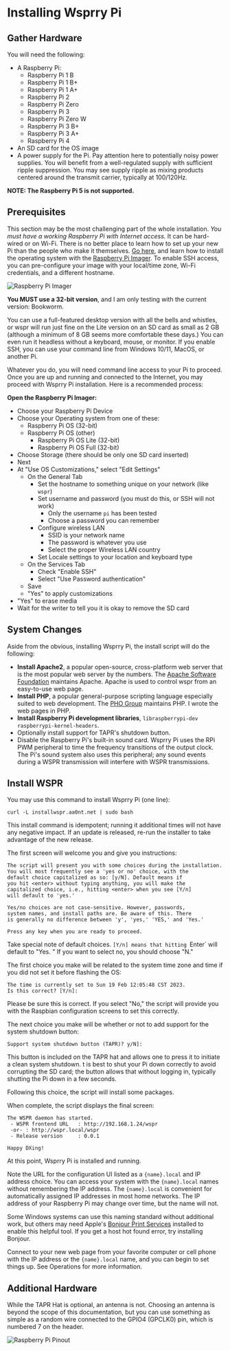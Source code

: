 # Installing Wsprry Pi

## Gather Hardware

You will need the following:

- A Raspberry Pi:
  - Raspberry Pi 1 B
  - Raspberry Pi 1 B+
  - Raspberry Pi 1 A+
  - Raspberry Pi 2
  - Raspberry Pi Zero
  - Raspberry Pi 3
  - Raspberry Pi Zero W
  - Raspberry Pi 3 B+
  - Raspberry Pi 3 A+
  - Raspberry Pi 4
- An SD card for the OS image
- A power supply for the Pi. Pay attention here to potentially noisy power supplies. You will benefit from a well-regulated supply with sufficient ripple suppression. You may see supply ripple as mixing products centered around the transmit carrier, typically at 100/120Hz.

**NOTE: The Raspberry Pi 5 is not supported.**

## Prerequisites

This section may be the most challenging part of the whole installation.  *You must have a working Raspberry Pi with Internet access.*  It can be hard-wired or on Wi-Fi. There is no better place to learn how to set up your new Pi than the people who make it themselves. [Go here](https://www.raspberrypi.com/documentation/computers/getting-started.html), and learn how to install the operating system with the [Raspberry Pi Imager](https://www.raspberrypi.com/software/). To enable SSH access, you can pre-configure your image with your local/time zone, Wi-Fi credentials, and a different hostname.

![Raspberry Pi Imager](rpi_imager.png)

**You MUST use a 32-bit version**, and I am only testing with the current version: Bookworm.

You can use a full-featured desktop version with all the bells and whistles, or wspr will run just fine on the Lite version on an SD card as small as 2 GB (although a minimum of 8 GB seems more comfortable these days.)  You can even run it headless without a keyboard, mouse, or monitor. If you enable SSH, you can use your command line from Windows 10/11, MacOS, or another Pi.

Whatever you do, you will need command line access to your Pi to proceed. Once you are up and running and connected to the Internet, you may proceed with Wsprry Pi installation. Here is a recommended process:

**Open the Raspberry Pi Imager:**

* Choose your Raspberry Pi Device
* Choose your Operating system from one of these:
  * Raspberry Pi OS (32-bit)
  * Raspberry Pi OS (other)
    * Raspberry Pi OS Lite (32-bit)
    * Raspberry Pi OS Full (32-bit)
* Choose Storage (there should be only one SD card inserted)
* Next
* At "Use OS Customizations," select "Edit Settings"
  * On the General Tab
    * Set the hostname to something unique on your network (like `wspr`)
    * Set username and password (you must do this, or SSH will not work)
      * Only the username `pi` has been tested
      * Choose a password you can remember
    * Configure wireless LAN
      * SSID is your network name
      * The password is whatever you use
      * Select the proper Wireless LAN country
    * Set Locale settings to your location and keyboard type
  * On the Services Tab
    * Check "Enable SSH"
    * Select "Use Password authentication"
  * Save
  * "Yes" to apply customizations
* "Yes" to erase media
* Wait for the writer to tell you it is okay to remove the SD card

## System Changes

Aside from the obvious, installing Wsprry Pi, the install script will do the following:

- **Install Apache2**, a popular open-source, cross-platform web server that is the most popular web server by the numbers. The [Apache Software Foundation](https://www.apache.org/) maintains Apache. Apache is used to control wspr from an easy-to-use web page.
- **Install PHP**, a popular general-purpose scripting language especially suited to web development. The [PHO Group](https://www.php.net/) maintains PHP. I wrote the web pages in PHP.
- **Install Raspberry Pi development libraries**, `libraspberrypi-dev` `raspberrypi-kernel-headers`.
- Optionally install support for TAPR's shutdown button.
- Disable the Raspberry Pi's built-in sound card. Wsprry Pi uses the RPi PWM peripheral to time the frequency transitions of the output clock. The Pi's sound system also uses this peripheral; any sound events during a WSPR transmission will interfere with WSPR transmissions.

## Install WSPR

You may use this command to install Wsprry Pi (one line):

`curl -L installwspr.aa0nt.net | sudo bash`

This install command is idempotent; running it additional times will not have any negative impact. If an update is released, re-run the installer to take advantage of the new release.

The first screen will welcome you and give you instructions:

```text
The script will present you with some choices during the installation.
You will most frequently see a 'yes or no' choice, with the
default choice capitalized as so: [y/N]. Default means if
you hit <enter> without typing anything, you will make the
capitalized choice, i.e., hitting <enter> when you see [Y/n]
will default to 'yes.'

Yes/no choices are not case-sensitive. However, passwords,
system names, and install paths are. Be aware of this. There
is generally no difference between 'y', 'yes,' 'YES,' and 'Yes.'

Press any key when you are ready to proceed.
```

Take special note of default choices. `[Y/n] means that hitting `Enter` will default to "Yes. " If you want to select no, you should choose "N."

The first choice you make will be related to the system time zone and time if you did not set it before flashing the OS:

```text
The time is currently set to Sun 19 Feb 12:05:48 CST 2023.
Is this correct? [Y/n]:
```

Please be sure this is correct. If you select "No," the script will provide you with the Raspbian configuration screens to set this correctly.

The next choice you make will be whether or not to add support for the system shutdown button:

```text
Support system shutdown button (TAPR)? y/N]:
```

This button is included on the TAPR hat and allows one to press it to initiate a clean system shutdown. t is best to shut your Pi down correctly to avoid corrupting the SD card; the button allows that without logging in, typically shutting the Pi down in a few seconds.

Following this choice, the script will install some packages.

When complete, the script displays the final screen:

```text
The WSPR daemon has started.
 - WSPR frontend URL   : http://192.168.1.24/wspr
 -or- : http://wspr.local/wspr
 - Release version     : 0.0.1

Happy DXing!
```

At this point, Wsprry Pi is installed and running.

Note the URL for the configuration UI listed as a `{name}.local` and IP address choice. You can access your system with the `{name}.local` names without remembering the IP address. The `{name}.local` is convenient for automatically assigned IP addresses in most home networks. The IP address of your Raspberry Pi may change over time, but the name will not.

Some Windows systems can use this naming standard without additional work, but others may need Apple's [Bonjour Print Services](https://support.apple.com/kb/dl999) installed to enable this helpful tool. If you get a host hot found error, try installing Bonjour.

Connect to your new web page from your favorite computer or cell phone with the IP address or the `{name}.local` name, and you can begin to set things up. See Operations for more information.

## Additional Hardware

While the TAPR Hat is optional, an antenna is not. Choosing an antenna is beyond the scope of this documentation, but you can use something as simple as a random wire connected to the GPIO4 (GPCLK0) pin, which is numbered 7 on the header.

![Raspberry Pi Pinout](pinout.png)
